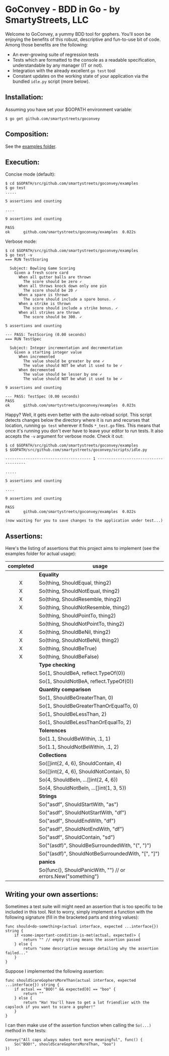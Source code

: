 GoConvey - BDD in Go - by SmartyStreets, LLC
============================================

Welcome to GoConvey, a yummy BDD tool for gophers. You'll soon be enjoying the benefits of
this robust, descriptive and fun-to-use bit of code. Among those benefits are the following:

- An ever-growing suite of regression tests
- Tests which are formatted to the console as a readable specification, understandable by any manager (IT or not).
- Integration with the already excellent `go test` tool
- Constant updates on the working state of your application via the bundled `idle.py` script (more below).


Installation:
-------------

Assuming you have set your $GOPATH environment variable:
	
	$ go get github.com/smartystreets/goconvey



Composition:
------------

See the [examples folder](https://github.com/smartystreets/goconvey/tree/master/examples).


Execution:
----------

Concise mode (default):

	$ cd $GOPATH/src/github.com/smartystreets/goconvey/examples
	$ go test
	.....

	5 assertions and counting

	....

	9 assertions and counting

	PASS
	ok  	github.com/smartystreets/goconvey/examples	0.022s



Verbose mode:

	$ cd $GOPATH/src/github.com/smartystreets/goconvey/examples
	$ go test -v
	=== RUN TestScoring

	  Subject: Bowling Game Scoring 
	    Given a fresh score card 
	      When all gutter balls are thrown 
	        The score should be zero ✓
	      When all throws knock down only one pin 
	        The score should be 20 ✓
	      When a spare is thrown 
	        The score should include a spare bonus. ✓
	      When a strike is thrown 
	        The score should include a strike bonus. ✓
	      When all strikes are thrown 
	        The score should be 300. ✓

	5 assertions and counting

	--- PASS: TestScoring (0.00 seconds)
	=== RUN TestSpec

	  Subject: Integer incrementation and decrementation 
	    Given a starting integer value 
	      When incremented 
	        The value should be greater by one ✓
	        The value should NOT be what it used to be ✓
	      When decremented 
	        The value should be lesser by one ✓
	        The value should NOT be what it used to be ✓

	9 assertions and counting

	--- PASS: TestSpec (0.00 seconds)
	PASS
	ok  	github.com/smartystreets/goconvey/examples	0.023s


Happy? Well, it gets even better with the auto-reload script.  This script detects changes below
the directory where it is run and recurses that location, running `go test` wherever it finds
`*_test.go` files. This means that once it's running you don't ever have to leave your editor
to run tests.  It also accepts the `-v` argument for verbose mode. Check it out:

	$ cd $GOPATH/src/github.com/smartystreets/goconvey/examples
	$ $GOPATH/src/github.com/smartystreets/goconvey/scripts/idle.py

	-------------------------------------- 1 --------------------------------------

	.....

	5 assertions and counting

	....

	9 assertions and counting

	PASS
	ok  	github.com/smartystreets/goconvey/examples	0.022s

	(now waiting for you to save changes to the application under test...)


Assertions:
-----------

Here's the listing of assertions that this project aims to implement 
(see the examples folder for actual usage):


 completed |usage
:---------:|-------------------------------------------------------------
           |__Equality__
     X     |So(thing, ShouldEqual, thing2)
     X     |So(thing, ShouldNotEqual, thing2)
     X     |So(thing, ShouldResemble, thing2)
     X     |So(thing, ShouldNotResemble, thing2)
           |So(thing, ShouldPointTo, thing2)
           |So(thing, ShouldNotPointTo, thing2)
     X     |So(thing, ShouldBeNil, thing2)
     X     |So(thing, ShouldNotBeNil, thing2)
     X     |So(thing, ShouldBeTrue)
     X     |So(thing, ShouldBeFalse)
           |__Type checking__
           |So(1, ShouldBeA, reflect.TypeOf(0))
           |So(1, ShouldNotBeA, reflect.TypeOf(0))
           |__Quantity comparison__
           |So(1, ShouldBeGreaterThan, 0)
           |So(1, ShouldBeGreaterThanOrEqualTo, 0)
           |So(1, ShouldBeLessThan, 2)
           |So(1, ShouldBeLessThanOrEqualTo, 2)
           |__Tolerences__
           |So(1.1, ShouldBeWithin, .1, 1)
           |So(1.1, ShouldNotBeWithin, .1, 2)
           |__Collections__
           |So([]int{2, 4, 6}, ShouldContain, 4)
           |So([]int{2, 4, 6}, ShouldNotContain, 5)
           |So(4, ShouldBeIn, ...[]int{2, 4, 6})
           |So(4, ShouldNotBeIn, ...[]int{1, 3, 5})
           |__Strings__
           |So("asdf", ShouldStartWith, "as")
           |So("asdf", ShouldNotStartWith, "df")
           |So("asdf", ShouldEndWith, "df")
           |So("asdf", ShouldNotEndWith, "df")
           |So("asdf", ShouldContain, "sd")
           |So("(asdf)", ShouldBeSurroundedWith, "(", ")")
           |So("(asdf)", ShouldNotBeSurroundedWith, "[", "]")
           |__panics__
           |So(func(), ShouldPanicWith, "") // or errors.New("something")


Writing your own assertions:
----------------------------

Sometimes a test suite will might need an assertion that is too
specific to be included in this tool. Not to worry, simply implement
a function with the following signature (fill in the bracketed parts
and string values):

    func should<do-something>(actual interface, expected ...interface{}) string {
        if <some-important-condition-is-met(actual, expected)> {
            return "" // empty string means the assertion passed
        } else {
            return "some descriptive message detailing why the assertion failed..."
        }
    }

Suppose I implemented the following assertion:

    func shouldScareGophersMoreThan(actual interface, expected ...interface{}) string {
        if actual == "BOO!" && expected[0] == "boo" {
            return ""
        } else {
            return "Ha! You'll have to get a lot friendlier with the capslock if you want to scare a gopher!"
        }
    }

I can then make use of the assertion function when calling the `So(...)` method in the tests:

    Convey("All caps always makes text more meaningful", func() {
        So("BOO!", shouldScareGophersMoreThan, "boo")
    })
